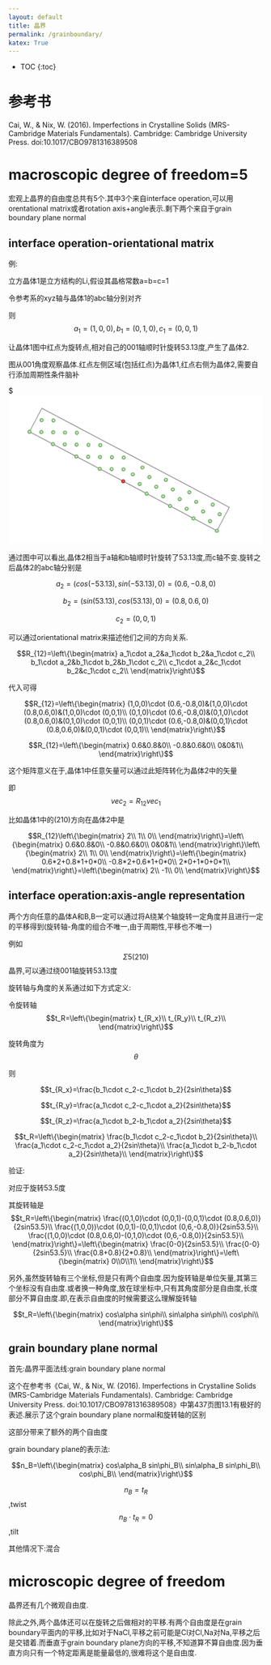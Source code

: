 ```yaml
---
layout: default
title: 晶界
permalink: /grainboundary/
katex: True
---
```

* TOC
{:toc}

# 参考书

Cai, W., & Nix, W. (2016). Imperfections in Crystalline Solids (MRS-Cambridge Materials Fundamentals). Cambridge: Cambridge University Press. doi:10.1017/CBO9781316389508

# macroscopic degree of freedom=5

宏观上晶界的自由度总共有5个.其中3个来自interface operation,可以用orentational matrix或者rotation axis+angle表示.剩下两个来自于grain boundary plane normal

## interface operation-orientational matrix

例:

立方晶体1是立方结构的Li,假设其晶格常数a=b=c=1

令参考系的xyz轴与晶体1的abc轴分别对齐

则$$a_1=(1,0,0),b_1=(0,1,0),c_1=(0,0,1)$$


让晶体1图中红点为旋转点,相对自己的001轴顺时针旋转53.13度,产生了晶体2.

图从001角度观察晶体.红点左侧区域(包括红点)为晶体1,红点右侧为晶体2,需要自行添加周期性条件脑补

$![Image](./sigma5_210_angle180.0.jpg)

通过图中可以看出,晶体2相当于a轴和b轴顺时针旋转了53.13度,而c轴不变.旋转之后晶体2的abc轴分别是

$$a_2=(cos(-53.13),sin(-53.13),0)=(0.6,-0.8,0)$$

$$b_2=(sin(53.13),cos(53.13),0)=(0.8,0.6,0)$$

$$c_2=(0,0,1)$$

可以通过orientational matrix来描述他们之间的方向关系.



$$R_{12}=\left\{\begin{matrix}
a_1\cdot a_2&a_1\cdot b_2&a_1\cdot c_2\\
b_1\cdot a_2&b_1\cdot b_2&b_1\cdot c_2\\
c_1\cdot a_2&c_1\cdot b_2&c_1\cdot c_2\\
\end{matrix}\right\}$$

代入可得

$$R_{12}=\left\{\begin{matrix}
(1,0,0)\cdot (0.6,-0.8,0)&(1,0,0)\cdot (0.8,0.6,0)&(1,0,0)\cdot (0,0,1)\\
(0,1,0)\cdot (0.6,-0.8,0)&(0,1,0)\cdot (0.8,0.6,0)&(0,1,0)\cdot (0,0,1)\\
(0,0,1)\cdot (0.6,-0.8,0)&(0,0,1)\cdot (0.8,0.6,0)&(0,0,1)\cdot (0,0,1)\\
\end{matrix}\right\}$$

$$R_{12}=\left\{\begin{matrix}
0.6&0.8&0\\
-0.8&0.6&0\\
0&0&1\\
\end{matrix}\right\}$$

这个矩阵意义在于,晶体1中任意矢量可以通过此矩阵转化为晶体2中的矢量

即$$vec_2=R_{12}vec_1$$

比如晶体1中的(210)方向在晶体2中是

$$R_{12}\left\{\begin{matrix}
2\\
1\\
0\\
\end{matrix}\right\}=\left\{\begin{matrix}
0.6&0.8&0\\
-0.8&0.6&0\\
0&0&1\\
\end{matrix}\right\}\left\{\begin{matrix}
2\\
1\\
0\\
\end{matrix}\right\}=\left\{\begin{matrix}
0.6*2+0.8*1+0*0\\
-0.8*2+0.6*1+0*0\\
2*0+1*0+0*1\\
\end{matrix}\right\}=\left\{\begin{matrix}
2\\
-1\\
0\\
\end{matrix}\right\}$$





## interface operation:axis-angle representation

两个方向任意的晶体A和B,B一定可以通过将A绕某个轴旋转一定角度并且进行一定的平移得到(旋转轴-角度的组合不唯一,由于周期性,平移也不唯一)

例如$$\Sigma 5(210) $$晶界,可以通过绕001轴旋转53.13度

旋转轴与角度的关系通过如下方式定义:

令旋转轴$$t_R=\left\{\begin{matrix}
t_{R_x}\\
t_{R_y}\\
t_{R_z}\\
\end{matrix}\right\}$$

旋转角度为$$\theta$$

则

$$t_{R_x}=\frac{b_1\cdot c_2-c_1\cdot b_2}{2sin\theta}$$

$$t_{R_y}=\frac{a_1\cdot c_2-c_1\cdot a_2}{2sin\theta}$$

$$t_{R_z}=\frac{a_1\cdot b_2-b_1\cdot a_2}{2sin\theta}$$

$$t_R=\left\{\begin{matrix}
\frac{b_1\cdot c_2-c_1\cdot b_2}{2sin\theta}\\
\frac{a_1\cdot c_2-c_1\cdot a_2}{2sin\theta}\\
\frac{a_1\cdot b_2-b_1\cdot a_2}{2sin\theta}\\
\end{matrix}\right\}$$

验证:

对应于旋转53.5度

其旋转轴是$$t_R=\left\{\begin{matrix}
\frac{(0,1,0)\cdot (0,0,1)-(0,0,1)\cdot (0.8,0.6,0)}{2sin53.5}\\
\frac{(1,0,0))\cdot (0,0,1)-(0,0,1)\cdot (0,6,-0.8,0)}{2sin53.5}\\
\frac{(1,0,0)\cdot (0.8,0.6,0)-(0,1,0)\cdot  (0,6,-0.8,0)}{2sin53.5}\\
\end{matrix}\right\}=\left\{\begin{matrix}
\frac{0-0}{2sin53.5}\\
\frac{0-0}{2sin53.5}\\
\frac{0.8+0.8}{2*0.8}\\
\end{matrix}\right\}=\left\{\begin{matrix}
0\\0\\1\\
\end{matrix}\right\}$$

另外,虽然旋转轴有三个坐标,但是只有两个自由度.因为旋转轴是单位矢量,其第三个坐标没有自由度.或者换一种角度,放在球坐标中,只有其角度部分是自由度,长度部分不算自由度.即,在表示自由度的时候需要这么理解旋转轴


$$t_R=\left\{\begin{matrix}
cos\alpha sin\phi\\
sin\alpha sin\phi\\
cos\phi\\
\end{matrix}\right\}$$

## grain boundary plane normal


首先:晶界平面法线:grain boundary plane normal

这个在参考书《Cai, W., & Nix, W. (2016). Imperfections in Crystalline Solids (MRS-Cambridge Materials Fundamentals). Cambridge: Cambridge University Press. doi:10.1017/CBO9781316389508》中第437页图13.1有极好的表述.展示了这个grain boundary plane normal和旋转轴的区别

这部分带来了额外的两个自由度

grain boundary plane的表示法:

$$n_B=\left\{\begin{matrix}
cos\alpha_B sin\phi_B\\
sin\alpha_B sin\phi_B\\
cos\phi_B\\
\end{matrix}\right\}$$

$$n_B=t_R$$,twist
$$n_B\cdot t_R=0$$,tilt

其他情况下:混合

# microscopic degree of freedom


晶界还有几个微观自由度. 



除此之外,两个晶体还可以在旋转之后做相对的平移.有两个自由度是在grain boundary平面内的平移,比如对于NaCl,平移之前可能是Cl对Cl,Na对Na,平移之后是交错着.而垂直于grain boundary plane方向的平移,不知道算不算自由度.因为垂直方向只有一个特定距离是能量最低的,很难将这个是自由度.

